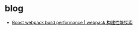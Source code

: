 # blog

* [Boost webpack build performance | webpack 构建性能探索](https://github.com/pigcan/blog/issues/1)

